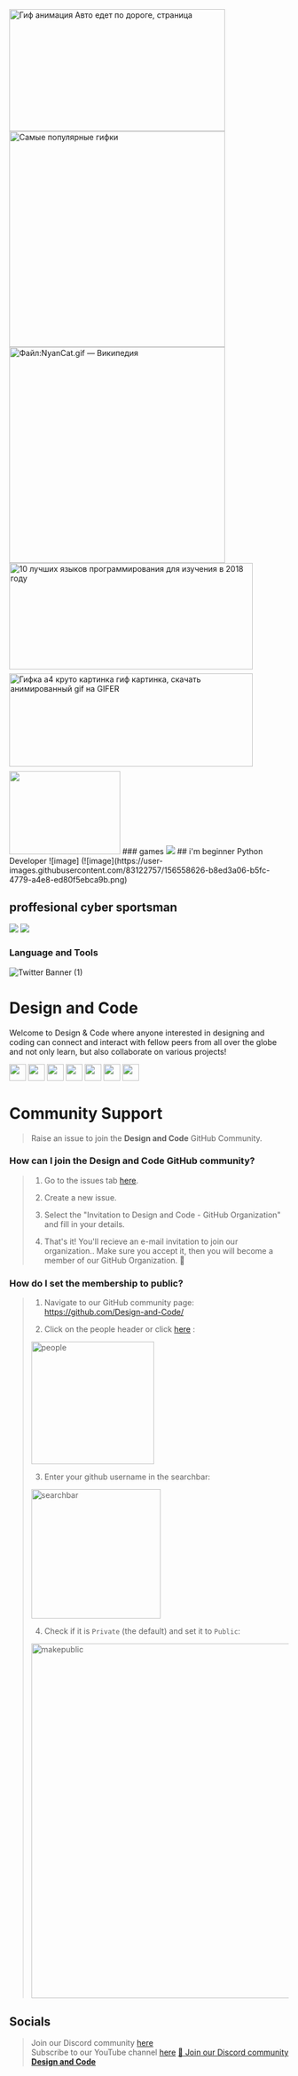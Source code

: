 <img src="https://99px.ru/sstorage/86/2018/07/10607181359094151.gif" jsaction="load:XAeZkd;" jsname="HiaYvf" class="n3VNCb" alt="Гиф анимация Авто едет по дороге, страница" data-noaft="1" style="width: 389px; height: 219.507px; margin: 0px;">

<img src="https://i.yapx.ru/Mw7Zy.gif" jsaction="load:XAeZkd;" jsname="HiaYvf" class="n3VNCb" alt="Самые популярные гифки" data-noaft="1" style="width: 389px; height: 389px; margin: 0px;">


<img src="https://upload.wikimedia.org/wikipedia/ru/archive/6/6b/20210505175821%21NyanCat.gif" jsaction="load:XAeZkd;" jsname="HiaYvf" class="n3VNCb" alt="Файл:NyanCat.gif — Википедия" data-noaft="1" style="width: 389px; height: 389px; margin: 0px;">
<img src="https://media.proglib.io/wp-uploads/-000//1/0*KXuX_V54FKpK-wsX.gif" jsaction="load:XAeZkd;" jsname="HiaYvf" class="n3VNCb" alt="10 лучших языков программирования для изучения в 2018 году" data-noaft="1" style="width: 439px; height: 192.063px; margin: 0px;">

<img src="https://i.gifer.com/7caw.gif" jsaction="load:XAeZkd;" jsname="HiaYvf" class="n3VNCb" alt="Гифка a4 круто картинка гиф картинка, скачать анимированный gif на GIFER" data-noaft="1" style="width: 439px; height: 167.918px; margin: 7.54125px 0px;">
<img src="https://media3.giphy.com/media/RbDKaczqWovIugyJmW/giphy.gif?cid=790b761137faeb540546b724d7f6b5def510eb0d2aea35f4&rid=giphy.gif&ct=g" width="200" height="150" />
### games
<img data-image="" src="https://media.proglib.io/wp-uploads/2018/11/github-project-1024x538.jpg">
## i'm beginner Python Developer 
![image] (![image](https://user-images.githubusercontent.com/83122757/156558626-b8ed3a06-b5fc-4779-a4e8-ed80f5ebca9b.png)

## proffesional cyber sportsman
<img src="https://imgur.com/rilHVxA.png"/>
<img src="https://user-images.githubusercontent.com/89924712/150038917-4d5de353-0ae0-41a5-962d-fabd8b929012.gif">

### Language and Tools

![Twitter Banner (1)](https://user-images.githubusercontent.com/65373279/148280039-301b677b-74e7-49f8-af75-15e7c9253d74.png)

# **Design and Code**

Welcome to Design & Code where anyone interested in designing and coding can connect and interact with fellow peers from all over the globe and not only learn, but also collaborate on various projects!

<p align="left">
<a href="mailto:designandcode.community@gmail.com" style="text-decoration:none">
  <img height="30" src = "https://img.shields.io/badge/gmail-c14438?&style=for-the-badge&logo=gmail&logoColor=white">
</a>
  <a href="https://discord.gg/gM3bG4rAU5" style="text-decoration:none">
  <img height="30" src="https://img.shields.io/badge/discord-darkblue.svg?&style=for-the-badge&logo=discord&logoColor=white" />
</a>
<a href="http://designandcode.netlify.app/" style="text-decoration:none">
  <img height="30" src = "https://img.shields.io/badge/website-c14438?&style=for-the-badge&logo=internet&logoColor=white">
</a>
<a href="https://www.linkedin.com/company/designandcode" style="text-decoration:none">
  <img height="30" src="https://img.shields.io/badge/linkedin-blue.svg?&style=for-the-badge&logo=linkedin&logoColor=white" />
</a>
<a href="https://github.com/Design-and-Code" style="text-decoration:none">
  <img height="30" src="https://img.shields.io/badge/Github-grey.svg?&style=for-the-badge&logo=Github&logoColor=white" />
</a>
<a href="https://www.instagram.com/designandcode.community" style="text-decoration:none">
  <img height="30" src = "https://img.shields.io/badge/Instagram-%23E4405F.svg?&style=for-the-badge&logo=Instagram&logoColor=white">
</a>
<a href="https://www.youtube.com/channel/UCd4E0oe8MtnZu_48WvYeLMw?sub_confirmation=1" style="text-decoration:none">
  <img height="30" src = "https://img.shields.io/badge/YouTube-%23E20036.svg?&style=for-the-badge&logo=YouTube&logoColor=white">
</a>
<br />

# Community Support

> Raise an issue to join the **Design and Code** GitHub Community.
### How can I join the Design and Code GitHub community?

> 1. Go to the issues tab [here](https://github.com/Design-and-Code/support/issues).
>   
> 2. Create a new issue.
> 
> 3. Select the "Invitation to Design and Code - GitHub Organization" and fill in your details.
> 
> 4. That's it! You'll recieve an e-mail invitation to join our organization.. Make sure you accept it, then you will become a member of our GitHub Organization. 🎉
### How do I set the membership to public?

> 1. Navigate to our GitHub community page: https://github.com/Design-and-Code/
>   
> 2. Click on the people header or click [here](https://github.com/orgs/Design-and-Code/people) : <br>
>   
> <img width="221" alt="people" src="https://user-images.githubusercontent.com/65373279/133414355-a2605bc5-a4c4-4283-aa56-6ab8d1643c15.PNG"> <br>
>   
> 3. Enter your github username in the searchbar: <br>
>   
> <img width="233" alt="searchbar" src="https://user-images.githubusercontent.com/65373279/133414391-f26a56a3-2b0a-47ba-a598-37fb30ead5eb.PNG"> <br>
>   
> 4. Check if it is `Private` (the default) and set it to `Public`: <br>
>   
> <img width="639" alt="makepublic" src="https://user-images.githubusercontent.com/65373279/133414458-d76d47b4-1c96-439c-aff9-41a16a93ef9b.png"> <br>
  
## Socials
> Join our Discord community [here](https://discord.gg/gM3bG4rAU5)   
> Subscribe to our YouTube channel [here](https://www.youtube.com/channel/UCd4E0oe8MtnZu_48WvYeLMw?sub_confirmation=1)
<a href="https://discord.gg/druweDMn3s">👋 Join our Discord community <strong>Design and Code</strong> </a>











